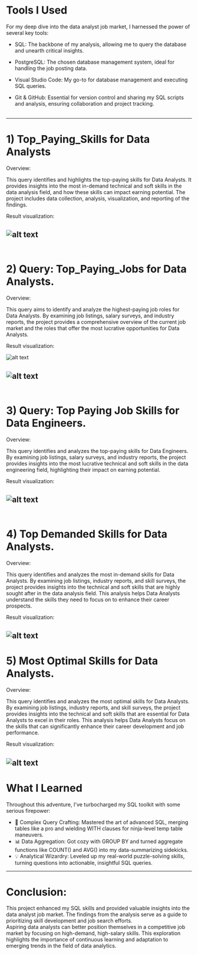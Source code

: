 # Tools I Used

For my deep dive into the data analyst job market, I harnessed the power of several key tools:

- SQL: The backbone of my analysis, allowing me to query the database and unearth critical insights.

- PostgreSQL: The chosen database management system, ideal for handling the job posting data.

- Visual Studio Code: My go-to for database management and executing SQL queries.

- Git & GitHub: Essential for version control and sharing my SQL scripts and analysis, ensuring collaboration and project tracking.
  <br>
  <br>
-----------------------------------------------------------------------------------------------------------------------------------------------------------------------------------------------------------------
# 1) Top_Paying_Skills for Data Analysts

Overview:
<br>

This query identifies and highlights the top-paying skills for Data Analysts. It provides insights into the most in-demand technical and soft skills in the data analysis field, and how these skills can impact earning potential. The project includes data collection, analysis, visualization, and reporting of the findings.

Result visualization:

![alt text](image.png)
<br>
<br>
-----------------------------------------------------------------------------------------------------------------------------------------------------------------------------------------------------------------
# 2) Query: Top_Paying_Jobs for Data Analysts.

Overview:

This query aims to identify and analyze the highest-paying job roles for Data Analysts. By examining job listings, salary surveys, and industry reports, the project provides a comprehensive overview of the current job market and the roles that offer the most lucrative opportunities for Data Analysts.

Result visualization:

![alt text](image-1.png)

![alt text](image-2.png)
<br>
<br>
-----------------------------------------------------------------------------------------------------------------------------------------------------------------------------------------------------------------
# 3) Query: Top Paying Job Skills for Data Engineers.

Overview:

This query identifies and analyzes the top-paying skills for Data Engineers. By examining job listings, salary surveys, and industry reports, the project provides insights into the most lucrative technical and soft skills in the data engineering field, highlighting their impact on earning potential.

Result visualization:

![alt text](image-3.png)
<br>
<br>
-----------------------------------------------------------------------------------------------------------------------------------------------------------------------------------------------------------------
# 4) Top Demanded Skills for Data Analysts.

Overview:

This query identifies and analyzes the most in-demand skills for Data Analysts. By examining job listings, industry reports, and skill surveys, the project provides insights into the technical and soft skills that are highly sought after in the data analysis field. This analysis helps Data Analysts understand the skills they need to focus on to enhance their career prospects.

Result visualization:

![alt text](image-4.png)
-----------------------------------------------------------------------------------------------------------------------------------------------------------------------------------------------------------------
# 5) Most Optimal Skills for Data Analysts.

Overview:

This query identifies and analyzes the most optimal skills for Data Analysts. By examining job listings, industry reports, and skill surveys, the project provides insights into the technical and soft skills that are essential for Data Analysts to excel in their roles. This analysis helps Data Analysts focus on the skills that can significantly enhance their career development and job performance.

Result visualization:

![alt text](image-5.png)
-----------------------------------------------------------------------------------------------------------------------------------------------------------------------------------------------------------------
# What I Learned
Throughout this adventure, I've turbocharged my SQL toolkit with some serious firepower:
- 🧩 Complex Query Crafting: Mastered the art of advanced SQL, merging tables like a pro and wielding WITH clauses for ninja-level temp table maneuvers.
- 📊 Data Aggregation: Got cozy with GROUP BY and turned aggregate functions like COUNT() and AVG() into my data-summarizing sidekicks.
- 💡 Analytical Wizardry: Leveled up my real-world puzzle-solving skills, turning questions into actionable, insightful SQL queries.
-----------------------------------------------------------------------------------------------------------------------------------------------------------------------------------------------------------------
# Conclusion:
 This project enhanced my SQL skills and provided valuable insights into the data analyst job market. The findings from the analysis serve as a guide to prioritizing skill development and job search efforts.     
 Aspiring data analysts can better position themselves in a competitive job market by focusing on high-demand, high-salary skills. This exploration highlights the importance of continuous learning and adaptation 
 to emerging trends in the field of data analytics.
